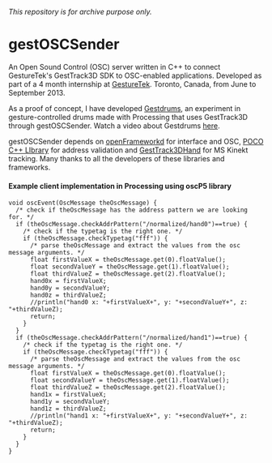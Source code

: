 *This repository is for archive purpose only.*

# gestOSCSender
An Open Sound Control (OSC) server written in C++ to connect GestureTek's GestTrack3D SDK to OSC-enabled applications. Developed as part of a 4 month internship at [GestureTek](http://gesturetek.com/). Toronto, Canada, from June to September 2013.

As a proof of concept, I have developed [Gestdrums](https://github.com/cgmonte/gestDrums), an experiment in gesture-controlled drums made with Processing that uses GestTrack3D through gestOSCSender. Watch a video about Gestdrums [here](https://youtu.be/qLQKYlK8aWg).

gestOSCSender depends on [openFrameworkd](https://github.com/openframeworks/openFrameworks) for interface and OSC, [POCO C++ LIbrary](https://github.com/pocoproject/poco) for address validation and [GestTrack3DHand](http://gesturetek.com/oldhome/gestpoint/introduction.php) for MS Kinekt tracking. Many thanks to all the developers of these libraries and frameworks.

#### Example client implementation in Processing using oscP5 library

```processing
void oscEvent(OscMessage theOscMessage) {
  /* check if theOscMessage has the address pattern we are looking for. */
  if (theOscMessage.checkAddrPattern("/normalized/hand0")==true) {
    /* check if the typetag is the right one. */
    if (theOscMessage.checkTypetag("fff")) {
      /* parse theOscMessage and extract the values from the osc message arguments. */
      float firstValueX = theOscMessage.get(0).floatValue();  
      float secondValueY = theOscMessage.get(1).floatValue();
      float thirdValueZ = theOscMessage.get(2).floatValue();
      hand0x = firstValueX;
      hand0y = secondValueY;
      hand0z = thirdValueZ;
      //println("hand0 x: "+firstValueX+", y: "+secondValueY+", z: "+thirdValueZ);
      return;
    }
  } 
  if (theOscMessage.checkAddrPattern("/normalized/hand1")==true) {
    /* check if the typetag is the right one. */
    if (theOscMessage.checkTypetag("fff")) {
      /* parse theOscMessage and extract the values from the osc message arguments. */
      float firstValueX = theOscMessage.get(0).floatValue();  
      float secondValueY = theOscMessage.get(1).floatValue();
      float thirdValueZ = theOscMessage.get(2).floatValue();
      hand1x = firstValueX;
      hand1y = secondValueY;
      hand1z = thirdValueZ;
      //println("hand1 x: "+firstValueX+", y: "+secondValueY+", z: "+thirdValueZ);
      return;
    }
  } 
}
```
